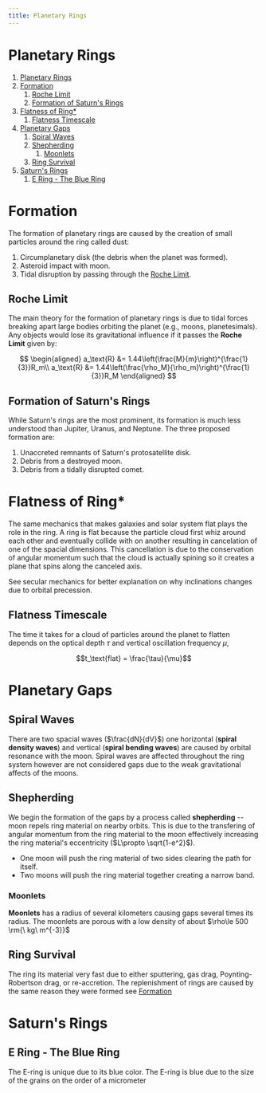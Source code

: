 ```yaml
---
title: Planetary Rings
---
```


Planetary Rings
=====
1. [Planetary Rings](#planetary-rings)
2. [Formation](#formation)
    1. [Roche Limit](#roche-limit)
    2. [Formation of Saturn's Rings](#formation-of-saturns-rings)
3. [Flatness of Ring*](#flatness-of-ring)
    1. [Flatness Timescale](#flatness-timescale)
4. [Planetary Gaps](#planetary-gaps)
    1. [Spiral Waves](#spiral-waves)
    2. [Shepherding](#shepherding)
        1. [Moonlets](#moonlets)
    3. [Ring Survival](#ring-survival)
5. [Saturn's Rings](#saturns-rings)
    1. [E Ring - The Blue Ring](#e-ring---the-blue-ring)

# Formation
The formation of planetary rings are caused by the creation of small particles around the ring called dust:

1. Circumplanetary disk (the debris when the planet was formed).
2. Asteroid impact with moon.
3. Tidal disruption by passing through the [Roche Limit](#roche-limit).

## Roche Limit
The main theory for the formation of planetary rings is due to tidal forces breaking apart large bodies orbiting the planet (e.g., moons, planetesimals). Any objects would lose its gravitational influence if it passes the **Roche Limit** given by:

$$
\begin{aligned}
a_\text{R} &= 1.44\left(\frac{M}{m}\right)^{\frac{1}{3}}R_m\\
a_\text{R} &= 1.44\left(\frac{\rho_M}{\rho_m}\right)^{\frac{1}{3}}R_M
\end{aligned}
$$

## Formation of Saturn's Rings
While Saturn's rings are the most prominent, its formation is much less understood than Jupiter, Uranus, and Neptune. The three proposed formation are:

1. Unaccreted remnants of Saturn's protosatellite disk.
2. Debris from a destroyed moon.
3. Debris from a tidally disrupted comet.

# Flatness of Ring*
The same mechanics that makes galaxies and solar system flat plays the role in the ring. A ring is flat because the particle cloud first whiz around each other and eventually collide with on another resulting in cancelation of one of the spacial dimensions. This cancellation is due to the conservation of angular momentum such that the cloud is actually spining so it creates a plane that spins along the canceled axis.

See secular mechanics for better explanation on why inclinations changes due to orbital precession.
## Flatness Timescale
The time it takes for a cloud of particles around the planet to flatten depends on the optical depth $\tau$ and vertical oscillation frequency $\mu$,

$$t_\text{flat} = \frac{\tau}{\mu}$$

# Planetary Gaps

## Spiral Waves
There are two spacial waves ($\frac{dN}{dV}$) one horizontal (**spiral density waves**) and vertical (**spiral bending waves**) are caused by orbital resonance with the moon. Spiral waves are affected throughout the ring system however are not considered gaps due to the weak gravitational affects of the moons.

## Shepherding
We begin the formation of the gaps by a process called **shepherding** -- moon repels ring material on nearby orbits. This is due to the transfering of angular momentum from the ring material to the moon effectively increasing the ring material's eccentricity ($L\propto \sqrt{1-e^2}$). 

* One moon will push the ring material of two sides clearing the path for itself.
* Two moons will push the ring material together creating a narrow band.

### Moonlets
**Moonlets** has a radius of several kilometers causing gaps several times its radius. The moonlets are porous with a low density of about $\rho\le 500 \rm{\ kg\ m^{-3}}$ 

## Ring Survival
The ring its material very fast due to either sputtering, gas drag, Poynting-Robertson drag, or re-accretion. The replenishment of rings are caused by the same reason they were formed see [Formation](#formation)

# Saturn's Rings
## E Ring - The Blue Ring
The E-ring is unique due to its blue color. The E-ring is blue due to the size of the grains on the order of a micrometer
